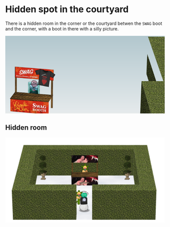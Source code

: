 # Hidden spot in the courtyard
There is a hidden room in the corner or the courtyard betwen the `SWAG` boot and the corner, with a boot in there with a silly picture.

![Access](A-hiddenspotaccess.png)

## Hidden room
![Weird picture](A-hiddenspotweird.png)